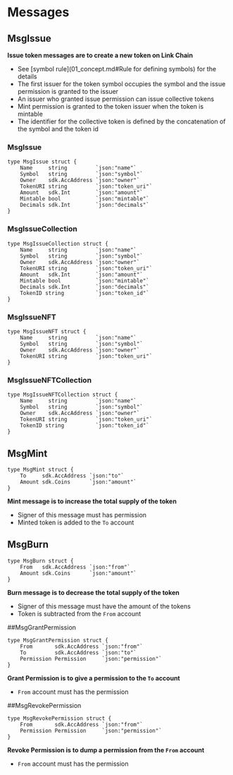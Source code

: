# Messages
## MsgIssue

**Issue token messages are to create a new token on Link Chain**
- See [symbol rule](01_concept.md#Rule for defining symbols) for the details
- The first issuer for the token symbol occupies the symbol and the issue permission is granted to the issuer
- An issuer who granted issue permission can issue collective tokens
- Mint permission is granted to the token issuer when the token is mintable
- The identifier for the collective token is defined by the concatenation of the symbol and the token id

### MsgIssue
```golang
type MsgIssue struct {
	Name     string         `json:"name"`
	Symbol   string         `json:"symbol"`
	Owner    sdk.AccAddress `json:"owner"`
	TokenURI string         `json:"token_uri"`
	Amount   sdk.Int        `json:"amount"`
	Mintable bool           `json:"mintable"`
	Decimals sdk.Int        `json:"decimals"`
}
```

### MsgIssueCollection
```golang
type MsgIssueCollection struct {
	Name     string         `json:"name"`
	Symbol   string         `json:"symbol"`
	Owner    sdk.AccAddress `json:"owner"`
	TokenURI string         `json:"token_uri"`
	Amount   sdk.Int        `json:"amount"`
	Mintable bool           `json:"mintable"`
	Decimals sdk.Int        `json:"decimals"`
	TokenID string          `json:"token_id"`
}
```


### MsgIssueNFT
```golang
type MsgIssueNFT struct {
	Name     string         `json:"name"`
	Symbol   string         `json:"symbol"`
	Owner    sdk.AccAddress `json:"owner"`
	TokenURI string         `json:"token_uri"`
}
```
### MsgIssueNFTCollection
```golang
type MsgIssueNFTCollection struct {
	Name     string         `json:"name"`
	Symbol   string         `json:"symbol"`
	Owner    sdk.AccAddress `json:"owner"`
	TokenURI string         `json:"token_uri"`
	TokenID string          `json:"token_id"`
}
```


## MsgMint

```golang
type MsgMint struct {
	To     sdk.AccAddress `json:"to"`
	Amount sdk.Coins      `json:"amount"`
}
```

**Mint message is to increase the total supply of the token**
- Signer of this message must has permission 
- Minted token is added to the `To` account

## MsgBurn

```golang
type MsgBurn struct {
	From   sdk.AccAddress `json:"from"`
	Amount sdk.Coins      `json:"amount"`
}
```
**Burn message is to decrease the total supply of the token**
- Signer of this message must have the amount of the tokens
- Token is subtracted from the `From` account 

##MsgGrantPermission

```golang
type MsgGrantPermission struct {
	From       sdk.AccAddress `json:"from"`
	To         sdk.AccAddress `json:"to"`
	Permission Permission     `json:"permission"`
}
```

**Grant Permission is to give a permission to the `To` account**
- `From` account must has the permission

##MsgRevokePermission

```golang
type MsgRevokePermission struct {
	From       sdk.AccAddress `json:"from"`
	Permission Permission     `json:"permission"`
}
```

**Revoke Permission is to dump a permission from the `From` account**
- `From` account must has the permission
